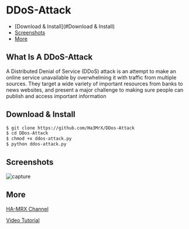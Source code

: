# DDoS-Attack 

* [Download & Install](#Download & Install)
* [Screenshots](#Screenshots)
* [More](#More)

## What Is A DDoS-Attack

A Distributed Denial of Service (DDoS) attack is an attempt to make an online service unavailable 
by overwhelming it with traffic from multiple sources. They target a wide variety of important resources
from banks to news websites, and present a major challenge to making sure people can publish and access important information

## Download & Install

```sh
$ git clone https://github.com/Ha3MrX/DDos-Attack
$ cd DDos-Attack
$ chmod +x ddos-attack.py
$ python ddos-attack.py
```
## Screenshots

![capture](https://user-images.githubusercontent.com/33704360/38769260-91bfc362-3fb4-11e8-86c6-d5a3ca13c31a.PNG)


## More

[HA-MRX Channel](https://www.youtube.com/c/HA-MRX)

[Video Tutorial](https://www.youtube.com/watch?v=-e3Iia_P7rA)

